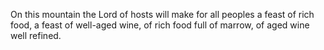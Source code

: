 On this mountain the Lord of hosts will make for all peoples a feast of rich food, a feast of well-aged wine, of rich food full of marrow, of aged wine well refined.
